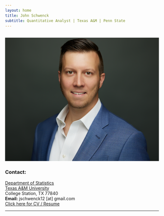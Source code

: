 ```yaml
---
layout: home
title: John Schwenck
subtitle: Quantitative Analyst | Texas A&M | Penn State
---
```


<div class="container">
<div class="row">&nbsp;</div>
<div class="row">
	<div class="col-md-3"><a class="thumb" href="#">
		<img src="assets/img/Schwenck_John_057-5044-retouched.jpg" class="img-responsive" alt="John Schwenck"/></a>
	</div>
	<div class="col-md-6">
	<h3>Contact:</h3>
		<p> <a href = "http://www.stat.tamu.edu"> Department of Statistics</a> <br>
		<a href="http://www.tamu.edu"> Texas A&M University </a> <br>
		College Station, TX 77840 <br>
		<strong>Email:</strong> jschwenck12 [at] gmail.com <br>
		<a href = "https://johnschwenck.github.io/Schwenck - Resume - 2024.pdf" target="_blank">Click here for CV / Resume</a>
		</p>
	</div>
</div>
	
<hr>

</div>
